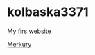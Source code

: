 # kolbaska3371
[My firs website](kolbaska3371.github.io/HeyU "Мой первый сайт")

[Merkury](kolbaska3371.github.io/Merkury/src "Мой первый сайт")
